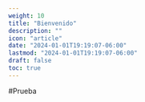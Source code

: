 ```yaml
---
weight: 10
title: "Bienvenido"
description: ""
icon: "article"
date: "2024-01-01T19:19:07-06:00"
lastmod: "2024-01-01T19:19:07-06:00"
draft: false
toc: true
---
```


#Prueba